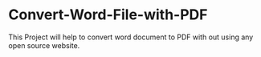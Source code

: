 # Convert-Word-File-with-PDF
This Project will help to convert word document to PDF with out using any open source website.
